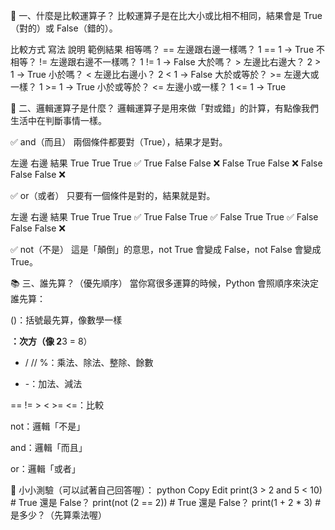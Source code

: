 🧠 一、什麼是比較運算子？
比較運算子是在比大小或比相不相同，結果會是 True（對的）或 False（錯的）。

比較方式 寫法 說明 範例結果
相等嗎？ == 左邊跟右邊一樣嗎？ 1 == 1 → True
不相等？ != 左邊跟右邊不一樣嗎？ 1 != 1 → False
大於嗎？ > 左邊比右邊大？ 2 > 1 → True
小於嗎？ < 左邊比右邊小？ 2 < 1 → False
大於或等於？ >= 左邊大或一樣？ 1 >= 1 → True
小於或等於？ <= 左邊小或一樣？ 1 <= 1 → True

🔁 二、邏輯運算子是什麼？
邏輯運算子是用來做「對或錯」的計算，有點像我們生活中在判斷事情一樣。

✅ and（而且）
兩個條件都要對（True），結果才是對。

左邊 右邊 結果
True True True ✅
True False False ❌
False True False ❌
False False False ❌

✅ or（或者）
只要有一個條件是對的，結果就是對。

左邊 右邊 結果
True True True ✅
True False True ✅
False True True ✅
False False False ❌

✅ not（不是）
這是「顛倒」的意思，not True 會變成 False，not False 會變成 True。

📚 三、誰先算？（優先順序）
當你寫很多運算的時候，Python 會照順序來決定誰先算：

()：括號最先算，像數學一樣

**：次方（像 2**3 = 8）

- / // %：乘法、除法、整除、餘數

* -：加法、減法

== != > < >= <=：比較

not：邏輯「不是」

and：邏輯「而且」

or：邏輯「或者」

🧪 小小測驗（可以試著自己回答喔）：
python
Copy
Edit
print(3 > 2 and 5 < 10) # True 還是 False？
print(not (2 == 2)) # True 還是 False？
print(1 + 2 \* 3) # 是多少？（先算乘法喔）
